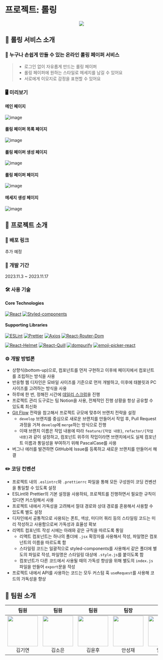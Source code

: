 # 프로젝트: 롤링

<div align="center">
  <img src="https://github.com/codeit-part2-team4/rolling/assets/117700203/e3a43fad-ea9e-4d5e-a555-e300e6ebe27a" />
</div>

## 📌 롤링 서비스 소개

### 📢 누구나 손쉽게 만들 수 있는 온라인 롤링 페이퍼 서비스
> - 로그인 없이 자유롭게 만드는 롤링 페이퍼
> - 롤링 페이퍼에 원하는 스타일로 메세지를 남길 수 있어요
> - 서로에게 이모지로 감정을 표현할 수 있어요

### 🖥️ 미리보기

#### 메인 페이지

![image](https://github.com/codeit-part2-team4/rolling/assets/117700203/df81f317-13a6-4f44-a6af-1aae4e90db8b)

#### 롤링 페이퍼 목록 페이지

![image](https://github.com/codeit-part2-team4/rolling/assets/117700203/666ff9de-a01c-4dfc-9581-0ad190b768fd)

#### 롤링 페이퍼 생성 페이지

![image](https://github.com/codeit-part2-team4/rolling/assets/117700203/53dddb42-2637-4076-82a7-fdad89e2b106)

#### 롤링 페이퍼 페이지

![image](https://github.com/codeit-part2-team4/rolling/assets/117700203/534de620-12c3-446c-9d82-64bdc6cae553)

#### 메세지 생성 페이지

![image](https://github.com/codeit-part2-team4/rolling/assets/117700203/5173eede-79a9-48b3-b6c9-5ab53fc201e7)

## 📝 프로젝트 소개

### 📍 배포 링크

추가 예정

### 📆 개발 기간

2023.11.3 ~ 2023.11.17

### 🛠️ 사용 기술

#### Core Technologies

[![React](https://img.shields.io/badge/React-18.2.0-61DAFB?logo=react&logoColor=white)](https://react.dev/)
[![Styled-components](https://img.shields.io/badge/Styled--components-6.1.0-DB7093?logo=styled-components&logoColor=white)](https://styled-components.com/)

#### Supporting Libraries

[![ESLint](https://img.shields.io/badge/ESLint-8.52.0-4B3263?logo=eslint&logoColor=white)](https://eslint.org/)
[![Prettier](https://img.shields.io/badge/Prettier-3.0.3-F7B93E?logo=prettier&logoColor=white)](https://prettier.io/)
[![Axios](https://img.shields.io/badge/Axios-0.24.0-61DAFB?logo=axios&logoColor=white)](https://www.npmjs.com/package/axios)
[![React-Router-Dom](https://img.shields.io/badge/React--Router--Dom-6.18.0-CA4245?logo=react-router&logoColor=white)](https://www.npmjs.com/package/react-router-dom)

[![React-Helmet](https://img.shields.io/badge/React--Helmet-6.1.0-848484?logo=react-helmet&logoColor=white)](https://www.npmjs.com/package/react-helmet)
[![React-Quill](https://img.shields.io/badge/React--Quill-2.0.0-1A1A1A?logo=quill&logoColor=white)](https://www.npmjs.com/package/react-quill)
[![dompurify](https://img.shields.io/badge/dompurify-3.0.6-68A063)](https://www.npmjs.com/package/dompurify)
[![emoji-picker-react](https://img.shields.io/badge/emoji--picker--react-4.5.15-FFD43B)](https://www.npmjs.com/package/emoji-picker-react)

### ⚙️ 개발 방법론

- 상향식(bottom-up)으로, 컴포넌트를 먼저 구현하고 이후에 페이지에서 컴포넌트를 조립하는 방식을 사용
- 반응형 웹 디자인은 모바일 사이즈를 기준으로 먼저 개발하고, 이후에 태블릿과 PC 사이즈를 고려하는 방식을 사용
- 하루에 한 번, 정해진 시간에 [데일리 스크럼](https://helloworld.kurly.com/blog/daily-scrum-thinking/)을 진행
- 프로젝트 관리 도구로는 팀 Notion을 사용, 전체적인 진행 상황을 항상 공유할 수 있도록 최신화
- [Git Flow](https://nvie.com/posts/a-successful-git-branching-model/) 전략을 참고해서 프로젝트 규모에 맞추어 브랜치 전략을 설정
  - `develop` 브랜치를 중심으로 새로운 브랜치를 만들어서 작업 후, Pull Request 과정을 거쳐 `develop`에 `merge`하는 방식으로 진행
  - 이때 브랜치 이름은 작업 내용에 따라 `feature/{작업 내용}`, `refactor/{작업 내용}`과 같이 설정하고, 컴포넌트 위주의 작업이라면 브랜치에서도 실제 컴포넌트 이름과 통일성을 부여하기 위해 PascalCase를 사용
- 버그나 에러를 발견하면 GitHub에 Issue를 등록하고 새로운 브랜치를 만들어서 해결

### ✏️ 코딩 컨벤션

- 프로젝트 내의 `.eslintrc`와 `.prettierrc` 파일을 통해 모든 구성원이 코딩 컨벤션을 통일할 수 있도록 설정
- ESLint와 Prettier의 기본 설정을 사용하되, 프로젝트를 진행하면서 필요한 규칙이 있다면 커스텀해서 사용
- 프로젝트 내에서 가독성을 고려해서 절대 경로와 상대 경로를 혼용해서 사용할 수 있도록 별도 설정
- 디자인에서 공통적으로 사용되는 폰트, 색상, 미디어 쿼리 등의 스타일링 코드는 미리 작성하고 사용함으로써 가독성과 효율성 확보
- 리액트 컴포넌트 작성 시에는 아래와 같은 규칙을 따르도록 통일
  - 리액트 컴포넌트는 하나의 폴더에 `.jsx` 확장자를 사용해서 작성, 파일명은 컴포넌트의 이름을 따르도록 함
  - 스타일링 코드는 일괄적으로 styled-components를 사용해서 같은 폴더에 별도의 파일로 작성, 파일명은 스타일링 대상에 `.style.js`를 붙이도록 함
  - 컴포넌트가 다른 코드에서 사용될 때의 가독성 향상을 위해 별도의 `index.js` 파일을 만들어 `export`문을 작성
- 프로젝트 내에서 API를 사용하는 코드는 모두 커스텀 훅 `useRequest`를 사용해 코드의 가독성을 향상

## 👥 팀원 소개

| 팀원 | 팀원 | 팀원 | 팀장 | 팀원 |
|:---:|:---:|:---:|:---:|:---:|
|[<img src="https://github.com/arky02.png" width="100" height="100">](https://github.com/arky02)<br>김기연|[<img src="https://github.com/summerkimm.png" width="100" height="100">](https://github.com/summerkimm)<br>김소은|[<img src="https://github.com/K-Y-Hoo.png" width="100" height="100">](https://github.com/K-Y-Hoo)<br>김윤후|[<img src="https://github.com/asusia1111.png" width="100" height="100">](https://github.com/asusia1111)<br>안성재|[<img src="https://github.com/gw-lim.png" width="100" height="100">](https://github.com/gw-lim)<br>임건우|
